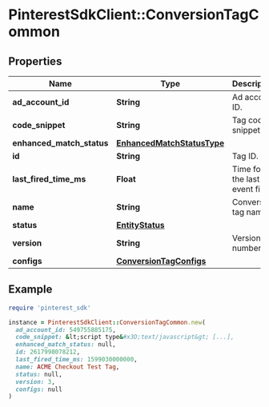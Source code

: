 # PinterestSdkClient::ConversionTagCommon

## Properties

| Name | Type | Description | Notes |
| ---- | ---- | ----------- | ----- |
| **ad_account_id** | **String** | Ad account ID. | [optional] |
| **code_snippet** | **String** | Tag code snippet. | [optional] |
| **enhanced_match_status** | [**EnhancedMatchStatusType**](EnhancedMatchStatusType.md) |  | [optional] |
| **id** | **String** | Tag ID. | [optional] |
| **last_fired_time_ms** | **Float** | Time for the last event fired. | [optional] |
| **name** | **String** | Conversion tag name. | [optional] |
| **status** | [**EntityStatus**](EntityStatus.md) |  | [optional] |
| **version** | **String** | Version number. | [optional] |
| **configs** | [**ConversionTagConfigs**](ConversionTagConfigs.md) |  | [optional] |

## Example

```ruby
require 'pinterest_sdk'

instance = PinterestSdkClient::ConversionTagCommon.new(
  ad_account_id: 549755885175,
  code_snippet: &lt;script type&#x3D;text/javascript&gt; [...],
  enhanced_match_status: null,
  id: 2617998078212,
  last_fired_time_ms: 1599030000000,
  name: ACME Checkout Test Tag,
  status: null,
  version: 3,
  configs: null
)
```

